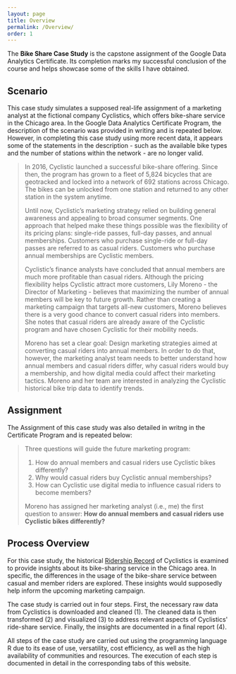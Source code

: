 ```yaml
---
layout: page
title: Overview
permalink: /Overview/
order: 1
---
```


The **Bike Share Case Study** is the capstone assignment of the Google Data Analytics Certificate. Its completion marks my successful conclusion of the course and helps showcase some of the skills I have obtained.

## Scenario

This case study simulates a supposed real-life assignment of a marketing analyst at the fictional company Cyclistics, which offers bike-share service in the Chicago area. In the Google Data Analytics Certificate Program, the description of the scenario was provided in writing and is repeated below. However, in completing this case study using more recent data, it appears some of the statements in the description - such as the available bike types and the number of stations within the network - are no longer valid.

> In 2016, Cyclistic launched a successful bike-share offering. Since then, the program has grown to a fleet of 5,824 bicycles that are geotracked and locked into a network of 692 stations across Chicago. The bikes can be unlocked from one station and returned to any other station in the system anytime.
> 
> Until now, Cyclistic’s marketing strategy relied on building general awareness and appealing to broad consumer segments. One approach that helped make these things possible was the flexibility of its pricing plans: single-ride passes, full-day passes, and annual memberships. Customers who purchase single-ride or full-day passes are referred to as casual riders. Customers who purchase annual memberships are Cyclistic members.
> 
> Cyclistic’s finance analysts have concluded that annual members are much more profitable than casual riders. Although the pricing flexibility helps Cyclistic attract more customers, Lily Moreno - the Director of Marketing - believes that maximizing the number of annual members will be key to future growth. Rather than creating a marketing campaign that targets all-new customers, Moreno believes there is a very good chance to convert casual riders into members. She notes that casual riders are already aware of the Cyclistic program and have chosen Cyclistic for their mobility needs.
>
> Moreno has set a clear goal: Design marketing strategies aimed at converting casual riders into annual members. In order to do that, however, the marketing analyst team needs to better understand how annual members and casual riders differ, why casual riders would buy a membership, and how digital media could affect their marketing tactics. Moreno and her team are interested in analyzing the Cyclistic historical bike trip data to identify trends.

## Assignment

The Assignment of this case study was also detailed in writng in the Certificate Program and is repeated below:

> Three questions will guide the future marketing program:
>    1. How do annual members and casual riders use Cyclistic bikes differently?
>    2. Why would casual riders buy Cyclistic annual memberships?
>    3. How can Cyclistic use digital media to influence casual riders to become members?
>
> Moreno has assigned her marketing analyst (i.e., me) the first question to answer: **How do annual members and casual riders use Cyclistic bikes differently?**

## Process Overview

For this case study, the historical [Ridership Record](https://divvy-tripdata.s3.amazonaws.com/index.html) of Cyclistics is examined to provide insights about its bike-sharing service in the Chicago area. In specific, the differences in the usage of the bike-share service between casual and member riders are explored. These insights would supposedly help inform the upcoming marketing campaign.

The case study is carried out in four steps. First, the necessary raw data from Cyclistics is downloaded and cleaned (1). The cleaned data is then transformed (2) and visualized (3) to address relevant aspects of Cyclistics' ride-share service. Finally, the insights are documented in a final report (4).

All steps of the case study are carried out using the programming language R due to its ease of use, versatility, cost efficiency, as well as the high availability of communities and resources. The execution of each step is documented in detail in the corresponding tabs of this website.
